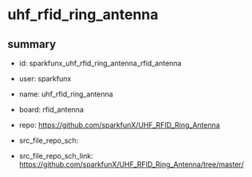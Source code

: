 # uhf_rfid_ring_antenna
 
## summary 
* id: sparkfunx_uhf_rfid_ring_antenna_rfid_antenna
* user: sparkfunx
* name: uhf_rfid_ring_antenna
* board: rfid_antenna
* repo: https://github.com/sparkfunX/UHF_RFID_Ring_Antenna



* src_file_repo_sch: 
* src_file_repo_sch_link: https://github.com/sparkfunX/UHF_RFID_Ring_Antenna/tree/master/







